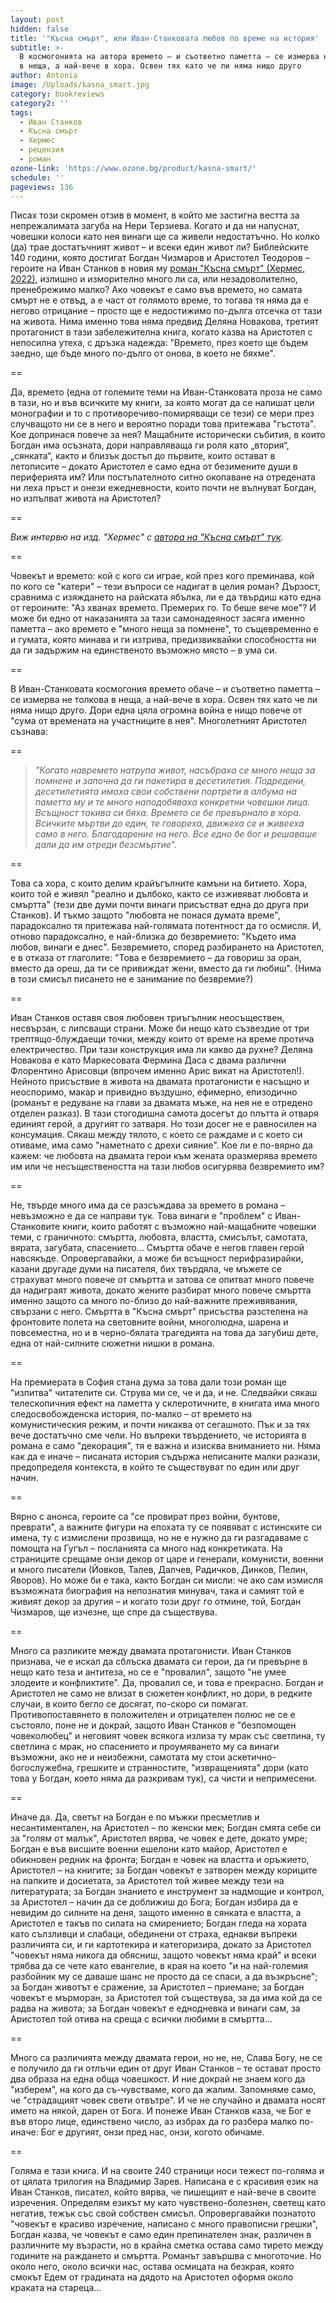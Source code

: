 ```yaml
---
layout: post
hidden: false
title: '"Късна смърт", или Иван-Станковата любов по време на история'
subtitle: >-
  В космогонията на автора времето – и съответно паметта – се измерва не толкова
  в неща, а най-вече в хора. Освен тях като че ли няма нищо друго
author: Antonia
image: /Uploads/kasna_smart.jpg
category: bookreviews
category2: ''
tags:
  - Иван Станков
  - Късна смърт
  - Хермес
  - рецензия
  - роман
ozone-link: 'https://www.ozone.bg/product/kasna-smart/'
schedule: ''
pageviews: 136
---
```

Писах този скромен отзив в момент, в който ме застигна вестта за непрежалимата загуба на Нери Терзиева. Когато и да ни напуснат, човешки колоси като нея винаги ще са живели недостатъчно. Но колко (да) трае достатъчният живот – и всеки един живот ли? Библейските 140 години, която достигат Богдан Чизмаров и Аристотел Теодоров – героите на Иван Станков в новия му [роман "Късна смърт" (Хермес, 2022)](https://literaturnirazgovori.com/newbooks/2022/05/12/08-38-%D0%B8%D0%B7%D0%BB%D0%B8%D0%B7%D0%B0-%D0%BD%D0%B0%D0%B9-%D0%BD%D0%BE%D0%B2%D0%B0%D1%82%D0%B0-%D0%BA%D0%BD%D0%B8%D0%B3%D0%B0-%D0%BD%D0%B0-%D0%B8%D0%B2%D0%B0%D0%BD-%D1%81%D1%82%D0%B0%D0%BD%D0%BA%D0%BE%D0%B2-%D0%BA%D1%8A%D1%81%D0%BD%D0%B0-%D1%81%D0%BC%D1%8A%D1%80%D1%82-%D0%BF%D1%80%D0%BE%D1%87%D0%B5%D1%82%D0%B5%D1%82%D0%B5-%D0%BE%D1%82%D0%BA%D1%8A%D1%81.html), излишно и изморително много ли са, или незадоволително, пренебрежимо малко? Ако човекът е само във времето, но самата смърт не е отвъд, а е част от голямото време, то тогава тя няма да е негово отрицание – просто ще е недостижимо по-дълга отсечка от тази на живота. Нима именно това няма предвид Деляна Новакова, третият протагонист в тази забележителна книга, когато казва на Аристотел с непосилна утеха, с дръзка надежда: "Времето, през което ще бъдем заедно, ще бъде много по-дълго от онова, в което не бяхме".  

\==

Да, времето (една от големите теми на Иван-Станковата проза не само в тази, но и във всичките му книги, за която могат да се напишат цели монографии и то с противоречиво-помиряващи се тези) се мери през случващото ни се в него и вероятно поради това притежава "гъстота". Кое допринася повече за нея? Мащабните исторически събития, в които Богдан има осъзната, дори направляваща ги роля като „втория“, „сянката“, както и близък достъп до първите, които остават в летописите – докато Аристотел е само една от безимените души в периферията им? Или постъпателното ситно окопаване на отредената ни леха пръст и онези ежедневности, които почти не вълнуват Богдан, но изпълват живота на Аристотел? 

\==

*Виж интервю на изд. "Хермес" с [автора на "Късна смърт" тук](https://literaturnirazgovori.com/interviews/2022/05/17/08-12-%D0%B8%D0%B2%D0%B0%D0%BD-%D1%81%D1%82%D0%B0%D0%BD%D0%BA%D0%BE%D0%B2-%D0%BA%D0%B0%D0%BA%D0%B2%D0%BE%D1%82%D0%BE-%D0%B8-%D0%B4%D0%B0-%D0%BF%D0%B8%D1%88%D0%B5-%D0%BF%D0%B8%D1%81%D0%B0%D1%82%D0%B5%D0%BB%D1%8F%D1%82-%D1%89%D0%B5-%D0%B3%D0%BE-%D0%BD%D0%B0%D0%BF%D1%80%D0%B0%D0%B2%D0%B8-%D0%B7%D0%B0-%D0%B4%D0%B0-%D1%81%D0%BF%D0%B0%D1%81%D0%B8-%D0%BD%D1%8F%D0%BA%D0%BE%D0%B3%D0%BE.html).*

\==

Човекът и времето: кой с кого си играе, кой през кого преминава, кой по кого се "катери" – тези въпроси се надигат в целия роман? Дързост, сравнима с изяждането на райската ябълка, ли е да твърдиш като една от героините: "Аз хванах времето. Премерих го. То беше вече мое"? И може би едно от наказанията за тази самонадеяност засяга именно паметта – ако времето е "много неща за помнене", то същевременно е и гумата, която минава и ги изтрива, предизвиквайки способността ни да ги задържим на единственото възможно място – в ума си. 

\==

В Иван-Станковата космогония времето обаче – и съответно паметта – се измерва не толкова в неща, а най-вече в хора. Освен тях като че ли няма нищо друго. Дори една цяла огромна война е нищо повече от "сума от времената на участниците в нея". Многолетният Аристотел съзнава: 

\==

> *"Когато навремето натрупа живот, насъбраха се много неща за помнене и започна да ги пакетира в десетилетия. Подредени, десетилетията имаха свои собствени портрети в албума на паметта му и те много наподобяваха конкретни човешки лица. Всъщност такива си бяха. Времето се бе превърнало в хора. Всичките мъртви до един, те говореха, движеха се и живееха само в него. Благодарение на него. Все едно бе бог и решаваше дали да им отреди безсмъртие".*

\==

Това са хора, с които делим крайъгълните камъни на битието. Хора, които той е живял "реално и дълбоко, както се изживяват любовта и смъртта" (тези две думи почти винаги присъстват една до друга при Станков). И тъкмо защото "любовта не понася думата време", парадоксално тя притежава най-голямата потентност да го осмисля. И, отново парадоксално, е най-близка до безвремието: "Където има любов, винаги е днес". Безвремието, според разбирането на Аристотел, е в отказа от глаголите: "Това е безвремието – да говориш за оран, вместо да ореш, да ти се привиждат жени, вместо да ги любиш". (Нима в този смисъл писането не е занимание по безвремие?)

\==

Иван Станков оставя своя любовен триъгълник неосъществен, несвързан, с липсващи страни. Може би нещо като съзвездие от три трептящо-блуждаещи точки, между които от време на време протича електричество. При тази конструкция има ли какво да рухне? Деляна Новакова е като Маркесовата Фермина Даса с двама различни Флорентино Арисовци (впрочем именно Арис викат на Аристотел!). Нейното присъствие в живота на двамата протагонисти е насъщно и неоспоримо, макар и привидно въздушно, ефимерно, епизодично (романът е редуване на глави за двамата мъже, на нея не е отредено отделен разказ). В тази стогодишна самота досегът до плътта ѝ отваря единият герой, а другият го затваря. Но този досег не е равносилен на консумация. Сякаш между тялото, с което се раждаме и с което си отиваме, има само "наметнато с дрехи сияние". Кое ли е по-вярно да кажем: че любовта на двамата герои към жената оразмерява времето им или че несъществеността на тази любов осигурява безвремието им? 

\==

Не, твърде много има да се разсъждава за времето в романа – невъзможно е да се направи тук. Това винаги е "проблем" с Иван-Станковите книги, които работят с възможно най-мащабните човешки теми, с граничното: смъртта, любовта, властта, смисълът, самотата, вярата, загубата, спасението... Смъртта обаче е негов главен герой навсякъде. Опровергавайки, а може би всъщност перифразирайки, казани другаде думи на писателя, бих твърдяла, че мъжете се страхуват много повече от смъртта и затова се опитват много повече да надиграят живота, докато жените разбират много повече смъртта именно защото са много по-близо до най-важните преживявания, свързани с него. Смъртта в "Късна смърт" присъства разстелена на фронтовите полета на световните войни, многолюдна, шарена и повсеместна, но и в черно-бялата трагедията на това да загубиш дете, една от най-силните сюжетни нишки в романа.   

\==

На премиерата в София стана дума за това дали този роман ще "изпитва" читателите си. Струва ми се, че и да, и не. Следвайки сякаш телескопичния ефект на паметта у склеротичните, в книгата има много следосвобожденска история, по-малко – от времето на комунистическия режим, и почти никаква от сегашното. Пък и за тях вече достатъчно сме чели. Но въпреки твърдението, че историята в романа е само "декорация", тя е важна и изисква вниманието ни. Няма как да е иначе – писаната история съдържа неписаните малки разкази, предопределя контекста, в който те съществуват по един или друг начин. 

\==

Вярно с анонса, героите са "се провират през войни, бунтове, преврати", а важните фигури на епохата ту се появяват с истинските си имена, ту с измислени прозвища, но не е нужно да ги разгадаваме с помощта на Гугъл – посланията са много над конкретиката. На страниците срещаме онзи декор от царе и генерали, комунисти, военни и много писатели (Йовков, Талев, Далчев, Радичков, Динков, Пелин, Яворов). Но може би е така, както Богдан си мисли: че ако сам измисля възможната биография на непознатия минувач, така и самият той е живият декор за другия – и когато този друг го отмине, той, Богдан Чизмаров, ще изчезне, ще спре да съществува.

\==

Много са разликите между двамата протагонисти. Иван Станков признава, че е искал да сблъска двамата си герои, да ги превърне в нещо като теза и антитеза, но се е "провалил", защото "не умее злодеите и конфликтите". Да, провалил се, и това е прекрасно. Богдан и Аристотел не само не влизат в сюжетен конфликт, но дори, в редките случаи, в които бегло се досягат, по-скоро си помагат. Противопоставянето в положителен и отрицателен полюс не се е състояло, поне не и докрай, защото Иван Станков е "безпомощен човеколюбец" и неговият човек всякога излиза ту мрак със светлина, ту светлина с мрак, но спасението и проумяването му са винаги възможни, ако не и неизбежни, самотата му стои аскетично-богослужебна, грешките и странностите, "извращенията" дори (като това у Богдан, което няма да разкривам тук), са чисти и непримесени. 

\==

Иначе да. Да, светът на Богдан е по мъжки пресметлив и несантиментален, на Аристотел – по женски мек; Богдан смята себе си за "голям от малък", Аристотел вярва, че човек е дете, докато умре; Богдан е във висшите военни ешелони като майор, Аристотел е обикновен редник на фронта; Богдан e човек на властта и оръжието, Аристотел – на книгите; за Богдан човекът е затворен между кориците на папките и досиетата, за Аристотел той живее между тези на литературата; за Богдан знанието е инструмент за надмощие и контрол, за Аристотел – начин да се доближиш до Бога; Богдан избира да е невидим до силните на деня, защото именно в сянката е властта, а Аристотел е такъв по силата на смирението; Богдан гледа на хората като сълзливци и слабаци, обединени от страха, еднакви въпреки различията си, и ги картотекира и категоризира, докато за Аристотел "човекът няма никога да обясниш, защото човекът няма край" и всеки трябва да се чете като евангелие, в края на което "и на най-големия разбойник му се даваше шанс не просто да се спаси, а да възкръсне"; за Богдан животът е сражение, за Аристотел – приемане; за Богдан човекът е мърморан, за Аристотел той съществува, за да има кой да се радва на живота; за Богдан човекът е еднодневка и винаги сам, за Аристотел той отива на среща с всички любими в смъртта…

\==

Много са различията между двамата герои, но не, не, Слава Богу, не се е получило да ги отлъчи един от друг Иван Станков – те остават просто два образа на една обща човешкост. И ние докрай не знаем кого да "изберем", на кого да съ-чувстваме, кого да жалим. Запомняме само, че "страдащият човек свети отвътре". И че не случайно и двамата носят името на някой, дарен от Бога. И понеже Иван Станков каза, че Бог е във второ лице, единствено число, аз избрах да го разбера малко по-иначе: Бог е другият, онзи пред нас, онзи, когото обичаме. 

\==

Голяма е тази книга. И на своите 240 страници носи тежест по-голяма и от цялата трилогия на Владимир Зарев. Написана е с красивия език на Иван Станков, писател, който вярва, че пишещият е най-вече в своите изречения. Определям езикът му като чувствено-болезнен, светещ като негатив, тежък със свой собствен смисъл. Опровергавайки познатото "човекът е красиво изречение, написано с много правописни грешки", Богдан казва, че човекът е само един препинателен знак, различен в различните му възрасти, но в крайна сметка остава само тирето между годините на раждането и смъртта. Романът завършва с многоточие. Но около него, около всички нас, остава осмицата на безкрая, която смокът Едем от градината на дядото на Аристотел оформя около краката на стареца...